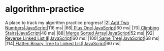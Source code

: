 # algorithm-practice
A place to track my algorithm practice progress!
|2|[ Add Two Numbers](https://leetcode.com/problems/add-two-numbers/)|[JavaScript](./solutions/2.%20Add%20Two%20NumbersJavaScript)|116 ms|
|66|[ Plus One](https://leetcode.com/problems/plus-one/)|[JavaScript](./solutions/66.%20Plus%20OneJavaScript)|60 ms|
|70|[ Climbing Stairs](https://leetcode.com/problems/climbing-stairs/)|[JavaScript](./solutions/70.%20Climbing%20StairsJavaScript)|48 ms|
|88|[ Merge Sorted Array](https://leetcode.com/problems/merge-sorted-array/)|[JavaScript](./solutions/88.%20Merge%20Sorted%20ArrayJavaScript)|52 ms|
|92|[ Reverse Linked List II](https://leetcode.com/problems/reverse-linked-list-ii/)|[JavaScript](./solutions/92.%20Reverse%20Linked%20List%20IIJavaScript)|60 ms|
|100|[ Same Tree](https://leetcode.com/problems/same-tree/)|[JavaScript](./solutions/100.%20Same%20TreeJavaScript)|68 ms|
|114|[ Flatten Binary Tree to Linked List](https://leetcode.com/problems/flatten-binary-tree-to-linked-list/)|[JavaScript](./solutions/114.%20Flatten%20Binary%20Tree%20to%20Linked%20ListJavaScript)|60 ms|
